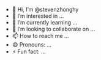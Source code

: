 - 👋 Hi, I’m @stevenzhonghy
- 👀 I’m interested in ...
- 🌱 I’m currently learning ...
- 💞️ I’m looking to collaborate on ...
- 📫 How to reach me ...
- 😄 Pronouns: ...
- ⚡ Fun fact: ...

<!---
stevenzhonghy/stevenzhonghy is a ✨ special ✨ repository because its `README.md` (this file) appears on your GitHub profile.
You can click the Preview link to take a look at your changes.
--->
